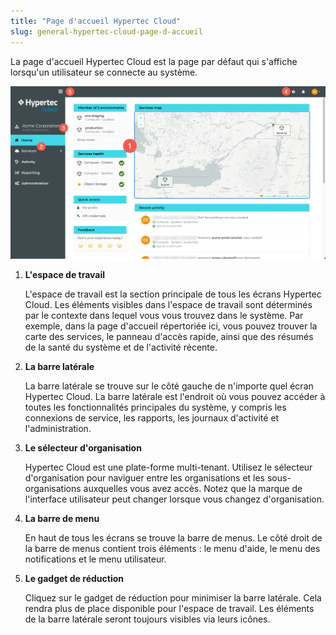 ```yaml
---
title: "Page d'accueil Hypertec Cloud"
slug: general-hypertec-cloud-page-d-accueil
---
```



La page d'accueil Hypertec Cloud est la page par défaut qui s'affiche lorsqu'un utilisateur se connecte au système.

![Capture d'écran de la page d'accueil de Hypertec Cloud, avec des points numérotés mettant en évidence les fonctionnalités intéressantes](/assets/cca-general-cmc-ui-home-en.png)

1.  **L'espace de travail**

    L'espace de travail est la section principale de tous les écrans Hypertec Cloud. Les éléments visibles dans l'espace de travail sont déterminés par le contexte dans lequel vous vous trouvez dans le système. Par exemple, dans la page d'accueil répertoriée ici, vous pouvez trouver la carte des services, le panneau d'accès rapide, ainsi que des résumés de la santé du système et de l'activité récente.

2.  **La barre latérale**

    La barre latérale se trouve sur le côté gauche de n'importe quel écran Hypertec Cloud. La barre latérale est l'endroit où vous pouvez accéder à toutes les fonctionnalités principales du système, y compris les connexions de service, les rapports, les journaux d'activité et l'administration.

3.  **Le sélecteur d'organisation**

    Hypertec Cloud est une plate-forme multi-tenant. Utilisez le sélecteur d'organisation pour naviguer entre les organisations et les sous-organisations auxquelles vous avez accès. Notez que la marque de l'interface utilisateur peut changer lorsque vous changez d'organisation.

4.  **La barre de menu**

    En haut de tous les écrans se trouve la barre de menus. Le côté droit de la barre de menus contient trois éléments : le menu d'aide, le menu des notifications et le menu utilisateur.

5.  **Le gadget de réduction**

    Cliquez sur le gadget de réduction pour minimiser la barre latérale. Cela rendra plus de place disponible pour l'espace de travail. Les éléments de la barre latérale seront toujours visibles via leurs icônes.


